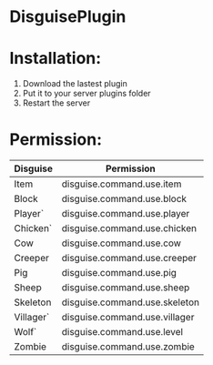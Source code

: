 # DisguisePlugin

# Installation:
 1. Download the lastest plugin
 2. Put it to your server plugins folder
 3. Restart the server

# Permission:
| Disguise | Permission |
| --- | --- |
| Item | disguise.command.use.item |
| Block | disguise.command.use.block |
| Player` | disguise.command.use.player |
| Chicken` | disguise.command.use.chicken |
| Cow | disguise.command.use.cow |
| Creeper | disguise.command.use.creeper |
| Pig | disguise.command.use.pig |
| Sheep | disguise.command.use.sheep |
| Skeleton | disguise.command.use.skeleton |
| Villager` | disguise.command.use.villager |
| Wolf` | disguise.command.use.level |
| Zombie | disguise.command.use.zombie |
